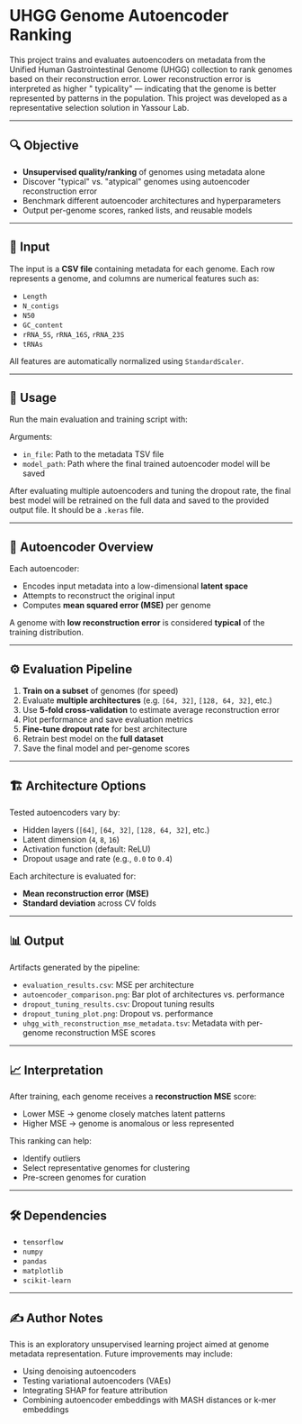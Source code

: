 # UHGG Genome Autoencoder Ranking

This project trains and evaluates autoencoders on metadata from the Unified Human Gastrointestinal Genome (UHGG)
collection to rank genomes based on their reconstruction error. Lower reconstruction error is interpreted as higher "
typicality" — indicating that the genome is better represented by patterns in the population. This
project was developed as a representative selection solution in Yassour Lab.

---

## 🔍 Objective

- **Unsupervised quality/ranking** of genomes using metadata alone
- Discover "typical" vs. "atypical" genomes using autoencoder reconstruction error
- Benchmark different autoencoder architectures and hyperparameters
- Output per-genome scores, ranked lists, and reusable models

---

## 📁 Input

The input is a **CSV file** containing metadata for each genome.
Each row represents a genome, and columns are numerical features such as:

- `Length`
- `N_contigs`
- `N50`
- `GC_content`
- `rRNA_5S`, `rRNA_16S`, `rRNA_23S`
- `tRNAs`

All features are automatically normalized using `StandardScaler`.

---

## 🚀 Usage

Run the main evaluation and training script with:

Arguments:

- `in_file`: Path to the metadata TSV file
- `model_path`: Path where the final trained autoencoder model will be saved

After evaluating multiple autoencoders and tuning the dropout rate, the final best model will be retrained on the full
data and saved to the provided output file. It should be a `.keras` file.

---

## 🧠 Autoencoder Overview

Each autoencoder:

- Encodes input metadata into a low-dimensional **latent space**
- Attempts to reconstruct the original input
- Computes **mean squared error (MSE)** per genome

A genome with **low reconstruction error** is considered **typical** of the training distribution.

---

## ⚙️ Evaluation Pipeline

1. **Train on a subset** of genomes (for speed)
2. Evaluate **multiple architectures** (e.g. `[64, 32]`, `[128, 64, 32]`, etc.)
3. Use **5-fold cross-validation** to estimate average reconstruction error
4. Plot performance and save evaluation metrics
5. **Fine-tune dropout rate** for best architecture
6. Retrain best model on the **full dataset**
7. Save the final model and per-genome scores

---

## 🏗️ Architecture Options

Tested autoencoders vary by:

- Hidden layers (`[64]`, `[64, 32]`, `[128, 64, 32]`, etc.)
- Latent dimension (`4`, `8`, `16`)
- Activation function (default: ReLU)
- Dropout usage and rate (e.g., `0.0` to `0.4`)

Each architecture is evaluated for:

- **Mean reconstruction error (MSE)**
- **Standard deviation** across CV folds

---

## 📊 Output

Artifacts generated by the pipeline:

- `evaluation_results.csv`: MSE per architecture
- `autoencoder_comparison.png`: Bar plot of architectures vs. performance
- `dropout_tuning_results.csv`: Dropout tuning results
- `dropout_tuning_plot.png`: Dropout vs. performance
- `uhgg_with_reconstruction_mse_metadata.tsv`: Metadata with per-genome reconstruction MSE scores
---

## 📈 Interpretation

After training, each genome receives a **reconstruction MSE** score:

- Lower MSE → genome closely matches latent patterns
- Higher MSE → genome is anomalous or less represented

This ranking can help:

- Identify outliers
- Select representative genomes for clustering
- Pre-screen genomes for curation

---

## 🛠 Dependencies

- `tensorflow`
- `numpy`
- `pandas`
- `matplotlib`
- `scikit-learn`

---

## ✍️ Author Notes

This is an exploratory unsupervised learning project aimed at genome metadata representation. Future improvements may
include:

- Using denoising autoencoders
- Testing variational autoencoders (VAEs)
- Integrating SHAP for feature attribution
- Combining autoencoder embeddings with MASH distances or k-mer embeddings